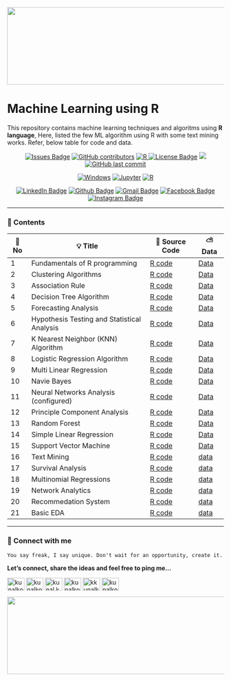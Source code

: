 <div align="center">
<img src="https://user-images.githubusercontent.com/41562231/141694045-9a03592b-7208-4691-ab03-1d6e192c61f4.png" height="180" width="1000">
</div>

# __Machine Learning using R__
This repository contains machine learning techniques and algoritms using __R language__, Here, listed the few ML algorithm using R with some text mining works. Refer, below table for code and data.

<div align="center">
  <a href="https://github.com/kunalk3/Machine_Learning_using_R/issues"><img src="https://img.shields.io/github/issues/kunalk3/Project_work" alt="Issues Badge"></a>
  <a href="https://github.com/kunalk3/Machine_Learning_using_R/graphs/contributors"><img src="https://img.shields.io/github/contributors/kunalk3/Project_work?color=872EC4" alt="GitHub contributors"></a>
  <a href="https://www.rstudio.com/"><img src="https://img.shields.io/static/v1?label=R&message=v3.9&color=faff00" alt="R"</a>
  <a href="https://github.com/kunalk3/Machine_Learning_using_R/blob/main/LICENSE"><img src="https://img.shields.io/github/license/kunalk3/ML_DataBucket_Analysis-Preprocessing-Visualizations_v2?color=019CE0" alt="License Badge"/></a>
  <a href="https://github.com/kunalk3/Machine_Learning_using_R"><img src="https://img.shields.io/badge/lang-eng-ff1100"></img></a>
  <a href="https://github.com/kunalk3/Machine_Learning_using_R"><img src="https://img.shields.io/github/last-commit/kunalk3/Project_work?color=309a02" alt="GitHub last commit">
</div>

<div align="center">   
  
  [![Windows](https://img.shields.io/badge/WindowsOS-000000?style=flat-square&logo=windows&logoColor=white)](https://www.microsoft.com/en-in/)
  [![Jupyter](https://img.shields.io/badge/Jupyter-F37626.svg?style=flat-square&logo=Jupyter&logoColor=white)](https://jupyter.org/)
  [![R](https://img.shields.io/badge/r-%23276DC3.svg?style=flat-square&logo=r&logoColor=white)](https://www.rstudio.com/)
</div>
  
<div align="center">
  
  [![LinkedIn Badge](https://img.shields.io/badge/LinkedIn-Profile-informational?style=flat&logo=linkedin&logoColor=white&color=0078d7)](https://www.linkedin.com/in/kunalkolhe3/)
  [![Github Badge](https://img.shields.io/badge/Github-Profile-informational?style=flat&logo=github&logoColor=white&color=black)](https://github.com/kunalk3/)
  [![Gmail Badge](https://img.shields.io/badge/Gmail-Profile-informational?style=flat&logo=Gmail&logoColor=white&color=e44e4e)](mailto:kunalkolhe333@gmail.com)
  [![Facebook Badge](https://img.shields.io/badge/Facebook-Profile-informational?style=flat&logo=facebook&logoColor=white&color=0078d7)](https://www.facebook.com/kunal.kolhe.98/)
  [![Instagram Badge](https://img.shields.io/badge/Instagram-Profile-informational?style=flat&logo=Instagram&logoColor=white&color=c90076)](https://www.instagram.com/kkunalkkolhe/)
</div>
  
---

### :file_folder: Contents
 
🔎 No | 💡 Title | 📝 Source Code | ⛅ Data
-- | -------- | --- | ---
1 | Fundamentals of R programming | [R code](https://github.com/kunalk3/Machine_Learning_using_R/tree/main/01_Basic%20R%20Programming) | [Data](https://github.com/kunalk3/Machine_Learning_using_R/tree/main/01_Basic%20R%20Programming/data)
2 | Clustering Algorithms| [R code](https://github.com/kunalk3/Machine_Learning_using_R/tree/main/02_Clustering%20Codes) | [Data](https://github.com/kunalk3/Machine_Learning_using_R/tree/main/02_Clustering%20Codes/data)
3 | Association Rule | [R code](https://github.com/kunalk3/Machine_Learning_using_R/tree/main/03_Association%20Rule) | [Data](https://github.com/kunalk3/Machine_Learning_using_R/tree/main/03_Association%20Rule/data)
4 | Decision Tree Algorithm | [R code](https://github.com/kunalk3/Machine_Learning_using_R/tree/main/04_Decision%20Tree) | [Data](#)
5 | Forecasting Analysis | [R code](https://github.com/kunalk3/Machine_Learning_using_R/tree/main/05_Forecasting) | [Data](https://github.com/kunalk3/Machine_Learning_using_R/tree/main/05_Forecasting/data)
6 | Hypothesis Testing and Statistical Analysis | [R code](https://github.com/kunalk3/Machine_Learning_using_R/tree/main/06_Hypothesis%20Testing) | [Data](https://github.com/kunalk3/Machine_Learning_using_R/tree/main/06_Hypothesis%20Testing/data)
7 | K Nearest Neighbor (KNN) Algorithm | [R code](https://github.com/kunalk3/Machine_Learning_using_R/tree/main/07_KNN) | [Data](https://github.com/kunalk3/Machine_Learning_using_R/tree/main/07_KNN/data)
8 | Logistic Regression Algorithm | [R code](https://github.com/kunalk3/Machine_Learning_using_R/tree/main/08_Logistic%20Regression) | [Data](https://github.com/kunalk3/Machine_Learning_using_R/tree/main/08_Logistic%20Regression/data)
9 | Multi Linear Regression | [R code](https://github.com/kunalk3/Machine_Learning_using_R/tree/main/09_Multi%20Linear%20Regression) | [Data](https://github.com/kunalk3/Machine_Learning_using_R/tree/main/09_Multi%20Linear%20Regression/data)
10 | Navie Bayes | [R code](https://github.com/kunalk3/Machine_Learning_using_R/tree/main/10_Native%20Bayes) | [Data](https://github.com/kunalk3/Machine_Learning_using_R/tree/main/10_Native%20Bayes/data)
11| Neural Networks Analysis (configured) | [R code](https://github.com/kunalk3/Machine_Learning_using_R/tree/main/11_Neural%20Network) | [Data](https://github.com/kunalk3/Machine_Learning_using_R/tree/main/11_Neural%20Network/data)
12 | Principle Component Analysis | [R code](https://github.com/kunalk3/Machine_Learning_using_R/tree/main/12_PCA) | [Data](https://github.com/kunalk3/Machine_Learning_using_R/tree/main/12_PCA/data)
13 | Random Forest | [R code](https://github.com/kunalk3/Machine_Learning_using_R/tree/main/13_Random%20Forests) | [Data](#)
14 | Simple Linear Regression | [R code](https://github.com/kunalk3/Machine_Learning_using_R/tree/main/14_Simple%20Linear%20Regression) | [Data](https://github.com/kunalk3/Machine_Learning_using_R/tree/main/14_Simple%20Linear%20Regression/data)
15 | Support Vector Machine | [R code](https://github.com/kunalk3/Machine_Learning_using_R/tree/main/15_SVM) | [Data](https://github.com/kunalk3/Machine_Learning_using_R/tree/main/15_SVM/data)
16 | Text Mining | [R code](https://github.com/kunalk3/Machine_Learning_using_R/tree/main/16_Text%20Minings) | [data](https://github.com/kunalk3/Machine_Learning_using_R/tree/main/16_Text%20Minings/data)
17 | Survival Analysis | [R code](https://github.com/kunalk3/Machine_Learning_using_R/tree/main/17_Survival_Analysis) | [data](https://github.com/kunalk3/Machine_Learning_using_R/tree/main/17_Survival_Analysis/data)
18 | Multinomial Regressions | [R code](https://github.com/kunalk3/Machine_Learning_using_R/tree/main/18_Multinomial_Regression) | [data](https://github.com/kunalk3/Machine_Learning_using_R/tree/main/18_Multinomial_Regression/data)
19 | Network Analytics| [R code](https://github.com/kunalk3/Machine_Learning_using_R/tree/main/19_Network%20Analytics) | [data](https://github.com/kunalk3/Machine_Learning_using_R/tree/main/19_Network%20Analytics/data)
20 | Recommedation System | [R code](https://github.com/kunalk3/Machine_Learning_using_R/tree/main/20_Recomendation%20System) | [data](https://github.com/kunalk3/Machine_Learning_using_R/tree/main/20_Recomendation%20System/data)
21 | Basic EDA | [R code](https://github.com/kunalk3/Machine_Learning_using_R/tree/main/21_EDA_in_R) | [data](#)

---
 
### :iphone: Connect with me
`You say freak, I say unique. Don't wait for an opportunity, create it.`
  
__Let’s connect, share the ideas and feel free to ping me...__
  
<div align="center"> 
  <p align="left">
    <a href="https://linkedin.com/in/kunalkolhe3" target="blank"><img align="center" src="https://cdn.jsdelivr.net/npm/simple-icons@3.0.1/icons/linkedin.svg" alt="kunalkolhe3" height="30" width="40"/></a>
    <a href="https://github.com/kunalk3/" target="blank"><img align="center" src="https://cdn.jsdelivr.net/npm/simple-icons@3.0.1/icons/github.svg" alt="kunalkolhe3" height="30" width="40"/></a>
    <a href="https://fb.com/kunal.kolhe.98" target="blank"><img align="center" src="https://cdn.jsdelivr.net/npm/simple-icons@3.0.1/icons/facebook.svg" alt="kunal.kolhe.98" height="30" width="40"/></a>
    <a href="mailto:kunalkolhe333@gmail.com" target="blank"><img align="center" src="https://cdn.jsdelivr.net/npm/simple-icons@3.0.1/icons/gmail.svg" alt="kunalkolhe333" height="30" width="40"/></a>
    <a href="https://instagram.com/kkunalkkolhe" target="blank"><img align="center" src="https://cdn.jsdelivr.net/npm/simple-icons@3.0.1/icons/instagram.svg" alt="kkunalkkolhe" height="30" width="40"/></a>
    <a href="https://www.hackerrank.com/kunalkolhe333" target="blank"><img align="center" src="https://cdn.jsdelivr.net/npm/simple-icons@3.0.1/icons/hackerrank.svg" alt="kunalkolhe333" height="30" width="40"/></a>
  </p>
</div>
 
<div align="center">
<img src="https://user-images.githubusercontent.com/41562231/141720446-fd994148-57a1-4d37-a97b-32e451dc7344.png" height="180" width="1000">
</div>


 
